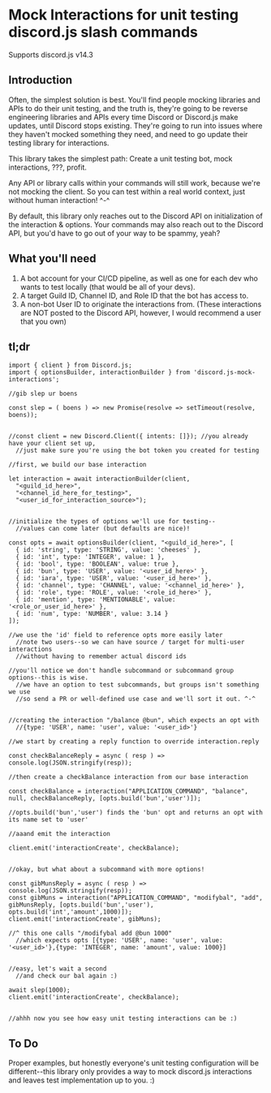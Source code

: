 # Mock Interactions for unit testing discord.js slash commands

Supports discord.js v14.3

## Introduction

Often, the simplest solution is best. You'll find people mocking libraries and APIs to do their unit testing, and the truth is, they're going to be reverse engineering libraries and APIs every time Discord or Discord.js make updates, until Discord stops existing. They're going to run into issues where they haven't mocked something they need, and need to go update their testing library for interactions.

This library takes the simplest path: Create a unit testing bot, mock interactions, ???, profit.

Any API or library calls within your commands will still work, because we're not mocking the client. So you can test within a real world context, just without human interaction! ^-^

By default, this library only reaches out to the Discord API on initialization of the interaction & options. Your commands may also reach out to the Discord API, but you'd have to go out of your way to be spammy, yeah?

## What you'll need
  1. A bot account for your CI/CD pipeline, as well as one for each dev who wants to test locally (that would be all of your devs).
  2. A target Guild ID, Channel ID, and Role ID that the bot has access to.
  3. A non-bot User ID to originate the interactions from. (These interactions are NOT posted to the Discord API, however, I would recommend a user that you own)

## tl;dr

```
import { client } from Discord.js;
import { optionsBuilder, interactionBuilder } from 'discord.js-mock-interactions';

//gib slep ur boens

const slep = ( boens ) => new Promise(resolve => setTimeout(resolve, boens));


//const client = new Discord.Client({ intents: []}); //you already have your client set up, 
  //just make sure you're using the bot token you created for testing

//first, we build our base interaction

let interaction = await interactionBuilder(client,
  "<guild_id_here>",
  "<channel_id_here_for_testing>",
  "<user_id_for_interaction_source>");


//initialize the types of options we'll use for testing--
  //values can come later (but defaults are nice)!
  
const opts = await optionsBuilder(client, "<guild_id_here>", [
  { id: 'string', type: 'STRING', value: 'cheeses' },
  { id: 'int', type: 'INTEGER', value: 1 },
  { id: 'bool', type: 'BOOLEAN', value: true },
  { id: 'bun', type: 'USER', value: '<user_id_here>' },
  { id: 'iara', type: 'USER', value: '<user_id_here>' },
  { id: 'channel', type: 'CHANNEL', value: '<channel_id_here>' },
  { id: 'role', type: 'ROLE', value: '<role_id_here>' },
  { id: 'mention', type: 'MENTIONABLE', value: '<role_or_user_id_here>' },
  { id: 'num', type: 'NUMBER', value: 3.14 }
]);

//we use the 'id' field to reference opts more easily later
  //note two users--so we can have source / target for multi-user interactions
  //without having to remember actual discord ids

//you'll notice we don't handle subcommand or subcommand group options--this is wise. 
  //we have an option to test subcommands, but groups isn't something we use
  //so send a PR or well-defined use case and we'll sort it out. ^-^


//creating the interaction "/balance @bun", which expects an opt with
  //{type: 'USER', name: 'user', value: '<user_id>'}

//we start by creating a reply function to override interaction.reply

const checkBalanceReply = async ( resp ) => console.log(JSON.stringify(resp));

//then create a checkBalance interaction from our base interaction

const checkBalance = interaction("APPLICATION_COMMAND", "balance", null, checkBalanceReply, [opts.build('bun','user')]);

//opts.build('bun','user') finds the 'bun' opt and returns an opt with its name set to 'user'

//aaand emit the interaction

client.emit('interactionCreate', checkBalance);


//okay, but what about a subcommand with more options!

const gibMunsReply = async ( resp ) => console.log(JSON.stringify(resp));
const gibMuns = interaction("APPLICATION_COMMAND", "modifybal", "add", gibMunsReply, [opts.build('bun','user'), opts.build('int','amount',1000)]);
client.emit('interactionCreate', gibMuns);

//^ this one calls "/modifybal add @bun 1000"
  //which expects opts [{type: 'USER', name: 'user', value: '<user_id>'},{type: 'INTEGER', name: 'amount', value: 1000}]


//easy, let's wait a second
  //and check our bal again :)
  
await slep(1000);
client.emit('interactionCreate', checkBalance);


//ahhh now you see how easy unit testing interactions can be :)

```

## To Do

Proper examples, but honestly everyone's unit testing configuration will be different--this library only provides a way to mock discord.js interactions and leaves test implementation up to you. :)

